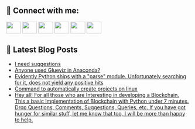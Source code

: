 ## 🔎 Connect with me:
[<img height="32" width="40" src="https://cdn.jsdelivr.net/npm/simple-icons@v5/icons/telegram.svg" />](https://t.me/bullbesh)
[<img height="32" width="40" src="https://cdn.jsdelivr.net/npm/simple-icons@v5/icons/vk.svg" />](https://vk.com/bullbesh)
[<img height="32" width="40" src="https://cdn.jsdelivr.net/npm/simple-icons@v5/icons/twitter.svg" />](https://twitter.com/bullbesh1)
[<img height="32" width="40" src="https://cdn.jsdelivr.net/npm/simple-icons@v5/icons/instagram.svg" />](https://www.instagram.com/bullbesh)
[<img height="32" width="40" src="https://cdn.jsdelivr.net/npm/simple-icons@v5/icons/reddit.svg" />](https://www.reddit.com/user/bullbesh)
[<img height="32" width="40" src="https://cdn.jsdelivr.net/npm/simple-icons@v5/icons/youtube.svg" />](https://www.youtube.com/channel/UCtfjRs6uzgq5mfm8S06WTcg)

## 📕 Latest Blog Posts
<!-- BLOG-POST-LIST:START -->
- [I need suggestions](https://www.reddit.com/r/Python/comments/v93arl/i_need_suggestions/)
- [Anyone used Glueviz in Anaconda?](https://www.reddit.com/r/Python/comments/v92z9i/anyone_used_glueviz_in_anaconda/)
- [Evidently Python ships with a &quot;parse&quot; module. Unfortunately searching for it, does not yield any positive hits](https://www.reddit.com/r/Python/comments/v8z5sh/evidently_python_ships_with_a_parse_module/)
- [Command to automatically create projects on linux](https://www.reddit.com/r/Python/comments/v8wxsw/command_to_automatically_create_projects_on_linux/)
- [Hey all! For all those who are Interesting in developing a Blockchain. This a basic Implementation of Blockchain with Python under 7 minutes. Drop Questions, Comments, Suggestions, Queries, etc. If you have got hunger for similar stuff, let me know that too, I will be more than happy to help.](https://www.reddit.com/r/Python/comments/v8un32/hey_all_for_all_those_who_are_interesting_in/)
<!-- BLOG-POST-LIST:END -->
